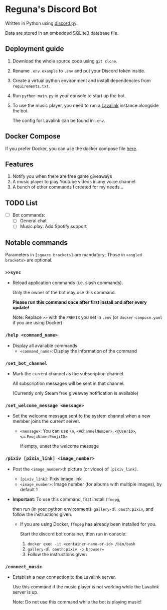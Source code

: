 # Reguna's Discord Bot

Written in Python using [discord.py](https://github.com/Rapptz/discord.py).

Data are stored in an embedded SQLite3 database file.

## Deployment guide

1. Download the whole source code using `git clone`.

2. Rename `.env.example` to `.env` and put your Discord token inside.

3. Create a virtual python environment and install dependencies from `requirements.txt`.

4. Run `python main.py` in your console to start up the bot.

5. To use the music player, you need to run a [Lavalink](https://github.com/freyacodes/Lavalink) instance alongside the bot.

   The config for Lavalink can be found in `.env`.

## Docker Compose

If you prefer Docker, you can use the docker compose file [here](docker-compose.yaml).

## Features

1. Notify you when there are free game giveaways
2. A music player to play Youtube videos in any voice channel
3. A bunch of other commands I created for my needs...

## TODO List

- [ ] Bot commands:
  - [ ] General.chat
  - [ ] Music.play: Add Spotify support

## Notable commands

Parameters in `[square brackets]` are mandatory; Those in `<angled brackets>` are optional.

### `>>sync`

- Reload application commands (i.e. slash commands).

  Only the owner of the bot may use this command.

  **Please run this command once after first install and after every update!**

  Note: Replace `>>` with the `PREFIX` you set in `.env` (or `docker-compose.yaml` if you are using Docker)

### `/help <command_name>`

- Display all available commands
  - `<command_name>`: Display the information of the command

### `/set_bot_channel`

- Mark the current channel as the subscription channel.

  All subscription messages will be sent in that channel.

  (Currently only Steam free giveaway notification is available)

### `/set_welcome_message <message>`

- Set the welcome message sent to the system channel when a new member joins the current server.

  - `<message>`: You can use `\n`, `<#ChannelNumber>`, `<@UserID>`, `<a:EmojiName:EmojiID>`.

    If empty, unset the welcome message

### `/pixiv [pixiv_link] <image_number>`

- Post the `<image_number>`th picture (or video) of `[pixiv_link]`.
  - `[pixiv_link]`: Pixiv image link
  - `<image_number>`: Image number (for albums with multiple images), by default 1
- **Important**: To use this command, first install `ffmepg`,

  then run (in your python environment): `gallery-dl oauth:pixiv`, and follow the instructions given.

  - If you are using Docker, `ffmpeg` has already been installed for you.

    Start the discord bot container, then run in console:

    1. `docker exec -it <container-name-or-id> /bin/bash`
    2. `gallery-dl oauth:pixiv -o browser=`
    3. Follow the instructions given

### `/connect_music`

- Establish a new connection to the Lavalink server.

  Use this command if the music player is not working while the Lavalink server is up.

  Note: Do not use this command while the bot is playing music!
